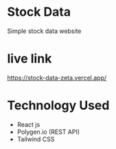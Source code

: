 # Stock Data
 Simple stock data website 
#  live link
https://stock-data-zeta.vercel.app/

# Technology Used
- React js
- Polygen.io (REST API)
- Tailwind CSS